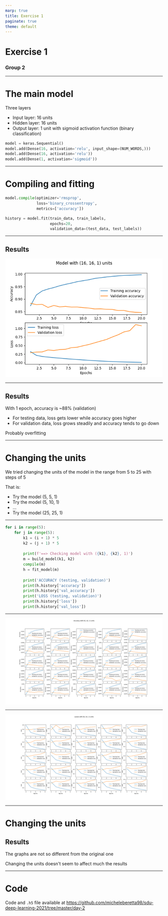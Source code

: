 ```yaml
---
marp: true
title: Exercise 1
paginate: true
theme: default
---
```


# Exercise 1
### Group 2

---

# The main model

Three layers
- Input layer: 16 units
- Hidden layer: 16 units
- Output layer: 1 unit with sigmoid activation function (binary classification)

```python
model = keras.Sequential()
model.add(Dense(16, activation='relu', input_shape=(NUM_WORDS,)))
model.add(Dense(16, activation='relu'))
model.add(Dense(1, activation='sigmoid'))
```

---

# Compiling and fitting

```python
model.compile(optimizer='rmsprop',
              loss='binary_crossentropy',
              metrics=['accuracy'])
```

```python
history = model.fit(train_data, train_labels,
                    epochs=20,
                    validation_data=(test_data, test_labels))
```

---

## Results

![](images/model-16-16-1.png)

---

## Results

With 1 epoch, accuracy is ~88% (validation)

* For testing data, loss gets lower while accuracy goes higher
* For validation data, loss grows steadily and accuracy tends to go down

Probably overfitting

---

# Changing the units

We tried changing the units of the model in the range from $5$ to $25$ with steps of $5$

That is:
* Try the model (5, 5, 1)
* Try the model (5, 10, 1)
* ...
* Try the model (25, 25, 1)

---

```python
for i in range(5):
    for j in range(5):
        k1 = (i + 1) * 5
        k2 = (j + 1) * 5

        print(f'==> Checking model with ({k1}, {k2}, 1)')
        m = build_model(k1, k2)
        compile(m)
        h = fit_model(m)

        print('ACCURACY (testing, validation)')
        print(h.history['accuracy'])
        print(h.history['val_accuracy'])
        print('LOSS (testing, validation)')
        print(h.history['loss'])
        print(h.history['val_loss'])
```

---

![](images/accuracy-k1-k2-1.png)

---

![](images/loss-k1-k2-1.png)

---

# Changing the units
## Results

The graphs are not so different from the original one

Changing the units doesn't seem to affect much the results

---

# Code

Code and `.h5` file available at https://github.com/micheleberetta98/sdu-deep-learning-2021/tree/master/day-2